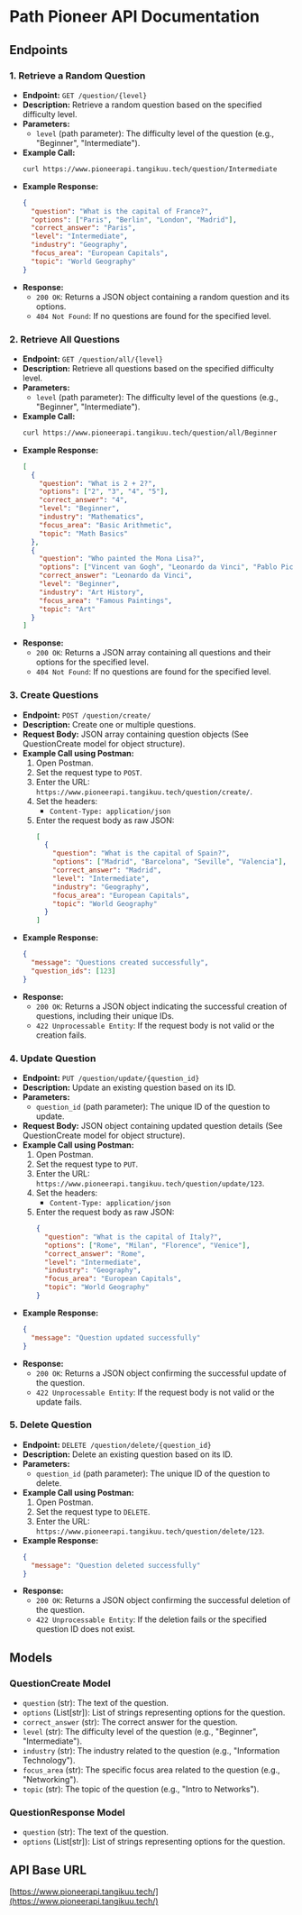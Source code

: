 # Path Pioneer API Documentation

## Endpoints

### 1. Retrieve a Random Question

- **Endpoint:** `GET /question/{level}`
- **Description:** Retrieve a random question based on the specified difficulty level.
- **Parameters:**
  - `level` (path parameter): The difficulty level of the question (e.g., "Beginner", "Intermediate").
- **Example Call:**
  ```bash
  curl https://www.pioneerapi.tangikuu.tech/question/Intermediate
  ```
- **Example Response:**
  ```json
  {
    "question": "What is the capital of France?",
    "options": ["Paris", "Berlin", "London", "Madrid"],
    "correct_answer": "Paris",
    "level": "Intermediate",
    "industry": "Geography",
    "focus_area": "European Capitals",
    "topic": "World Geography"
  }
  ```
- **Response:**
  - `200 OK`: Returns a JSON object containing a random question and its options.
  - `404 Not Found`: If no questions are found for the specified level.

### 2. Retrieve All Questions

- **Endpoint:** `GET /question/all/{level}`
- **Description:** Retrieve all questions based on the specified difficulty level.
- **Parameters:**
  - `level` (path parameter): The difficulty level of the questions (e.g., "Beginner", "Intermediate").
- **Example Call:**
  ```bash
  curl https://www.pioneerapi.tangikuu.tech/question/all/Beginner
  ```
- **Example Response:**
  ```json
  [
    {
      "question": "What is 2 + 2?",
      "options": ["2", "3", "4", "5"],
      "correct_answer": "4",
      "level": "Beginner",
      "industry": "Mathematics",
      "focus_area": "Basic Arithmetic",
      "topic": "Math Basics"
    },
    {
      "question": "Who painted the Mona Lisa?",
      "options": ["Vincent van Gogh", "Leonardo da Vinci", "Pablo Picasso", "Claude Monet"],
      "correct_answer": "Leonardo da Vinci",
      "level": "Beginner",
      "industry": "Art History",
      "focus_area": "Famous Paintings",
      "topic": "Art"
    }
  ]
  ```
- **Response:**
  - `200 OK`: Returns a JSON array containing all questions and their options for the specified level.
  - `404 Not Found`: If no questions are found for the specified level.

### 3. Create Questions

- **Endpoint:** `POST /question/create/`
- **Description:** Create one or multiple questions.
- **Request Body:** JSON array containing question objects (See QuestionCreate model for object structure).
- **Example Call using Postman:**
  1. Open Postman.
  2. Set the request type to `POST`.
  3. Enter the URL: `https://www.pioneerapi.tangikuu.tech/question/create/`.
  4. Set the headers:
      - `Content-Type: application/json`
  5. Enter the request body as raw JSON:
      ```json
      [
        {
          "question": "What is the capital of Spain?",
          "options": ["Madrid", "Barcelona", "Seville", "Valencia"],
          "correct_answer": "Madrid",
          "level": "Intermediate",
          "industry": "Geography",
          "focus_area": "European Capitals",
          "topic": "World Geography"
        }
      ]
      ```
- **Example Response:**
  ```json
  {
    "message": "Questions created successfully",
    "question_ids": [123]
  }
  ```
- **Response:**
  - `200 OK`: Returns a JSON object indicating the successful creation of questions, including their unique IDs.
  - `422 Unprocessable Entity`: If the request body is not valid or the creation fails.

### 4. Update Question

- **Endpoint:** `PUT /question/update/{question_id}`
- **Description:** Update an existing question based on its ID.
- **Parameters:**
  - `question_id` (path parameter): The unique ID of the question to update.
- **Request Body:** JSON object containing updated question details (See QuestionCreate model for object structure).
- **Example Call using Postman:**
  1. Open Postman.
  2. Set the request type to `PUT`.
  3. Enter the URL: `https://www.pioneerapi.tangikuu.tech/question/update/123`.
  4. Set the headers:
      - `Content-Type: application/json`
  5. Enter the request body as raw JSON:
      ```json
      {
        "question": "What is the capital of Italy?",
        "options": ["Rome", "Milan", "Florence", "Venice"],
        "correct_answer": "Rome",
        "level": "Intermediate",
        "industry": "Geography",
        "focus_area": "European Capitals",
        "topic": "World Geography"
      }
      ```
- **Example Response:**
  ```json
  {
    "message": "Question updated successfully"
  }
  ```
- **Response:**
  - `200 OK`: Returns a JSON object confirming the successful update of the question.
  - `422 Unprocessable Entity`: If the request body is not valid or the update fails.

### 5. Delete Question

- **Endpoint:** `DELETE /question/delete/{question_id}`
- **Description:** Delete an existing question based on its ID.
- **Parameters:**
  - `question_id` (path parameter): The unique ID of the question to delete.
- **Example Call using Postman:**
  1. Open Postman.
  2. Set the request type to `DELETE`.
  3. Enter the URL: `https://www.pioneerapi.tangikuu.tech/question/delete/123`.
- **Example Response:**
  ```json
  {
    "message": "Question deleted successfully"
  }
  ```
- **Response:**
  - `200 OK`: Returns a JSON object confirming the successful deletion of the question.
  - `422 Unprocessable Entity`: If the deletion fails or the specified question ID does not exist.

## Models

### QuestionCreate Model

- `question` (str): The text of the question.
- `options` (List[str]): List of strings representing options for the question.
- `correct_answer` (str): The correct answer for the question.
- `level` (str): The difficulty level of the question (e.g., "Beginner", "Intermediate").
- `industry` (str): The industry related to the question (e.g., "Information Technology").
- `focus_area` (str): The specific focus area related to the question (e.g., "Networking").
- `topic` (str): The topic of the question (e.g., "Intro to Networks").

### QuestionResponse Model

- `question` (str): The text of the question.
- `options` (List[str]): List of strings representing options for the question.

## API Base URL

[https://www.pioneerapi.tangikuu.tech/](https://www.pioneerapi.tangikuu.tech/)
